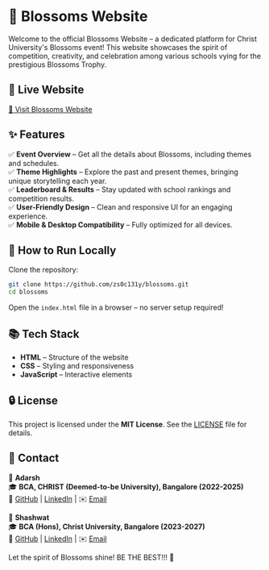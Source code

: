 # 🌸 Blossoms Website

Welcome to the official Blossoms Website – a dedicated platform for Christ University's Blossoms event! This website showcases the spirit of competition, creativity, and celebration among various schools vying for the prestigious Blossoms Trophy.

## 📌 Live Website
[🔗 Visit Blossoms Website](https://blossomsbyc.netlify.app)

## ✨ Features
✅ **Event Overview** – Get all the details about Blossoms, including themes and schedules.  
✅ **Theme Highlights** – Explore the past and present themes, bringing unique storytelling each year.  
✅ **Leaderboard & Results** – Stay updated with school rankings and competition results.  
✅ **User-Friendly Design** – Clean and responsive UI for an engaging experience.  
✅ **Mobile & Desktop Compatibility** – Fully optimized for all devices.  

## 🚀 How to Run Locally
Clone the repository:

```bash
git clone https://github.com/zs0c131y/blossoms.git
cd blossoms
```

Open the `index.html` file in a browser – no server setup required!

## 📚 Tech Stack
- **HTML** – Structure of the website  
- **CSS** – Styling and responsiveness  
- **JavaScript** – Interactive elements  

## 🔒 License
This project is licensed under the **MIT License**. See the [LICENSE](LICENSE) file for details.

## 📩 Contact
👤 **Adarsh**  
🎓 **BCA, CHRIST (Deemed-to-be University), Bangalore (2022-2025)**  
🔗 [GitHub](https://github.com/zs0c131y) | [LinkedIn](https://linkedin.com/in/adarshagupta/) | ✉️ [Email](mailto:adarsh.gupta@bca.christuniversity.in)

👤 **Shashwat**  
🎓 **BCA (Hons), Christ University, Bangalore (2023-2027)**  
🔗 [GitHub](https://github.com/Shashwat-19) | [LinkedIn](https://linkedin.com/in/shashwatk1956/) | ✉️ [Email](mailto:shashwat@bcah.christuniversity.in)

Let the spirit of Blossoms shine! BE THE BEST!!! 🌟
